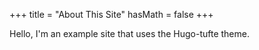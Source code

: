 +++
title = "About This Site"
hasMath = false 
+++

Hello, I'm an example site that uses the Hugo-tufte theme.
